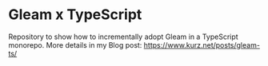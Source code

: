 # Gleam x TypeScript

Repository to show how to incrementally adopt Gleam in a TypeScript monorepo.
More details in my Blog post: https://www.kurz.net/posts/gleam-ts/
